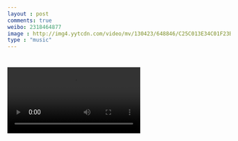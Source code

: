 ```yaml
---
layout : post
comments: true
weibo: 2318464877
image : http://img4.yytcdn.com/video/mv/130423/648846/C25C013E34C01F23BC587C6031F58370_240x135.jpeg?t=20130423103654
type : "music"
---
```



<h1>
<video controls="controls" autoplay="autoplay" preload="auto" x-webkit-airplay="allow" src="http://hc.yinyuetai.com/uploads/videos/common/EF15013E3498F6ECF457B2CC50415F6B.flv?sc=e0b2c48a23a478a2" class="movie"></video>
</h1>





